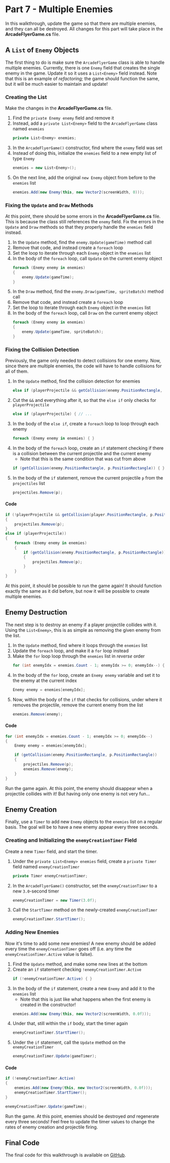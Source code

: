 # Part 7 - Multiple Enemies
In this walkthrough, update the game so that there are multiple enemies, and they can all be destroyed. All changes for this part will take place in the **ArcadeFlyerGame.cs** file.

## A `List` of `Enemy` Objects
The first thing to do is make sure the `ArcadeFlyerGame` class is able to handle multiple enemies. Currently, there is one `Enemy` field that creates the single enemy in the game. Update it so it uses a `List<Enemy>` field instead. Note that this is an example of _refactoring;_ the game should function the same, but it will be much easier to maintain and update!

### Creating the List
Make the changes in the **ArcadeFlyerGame.cs** file.

1. Find the `private Enemy enemy` field and remove it
1. Instead, add a `private List<Enemy>` field to the `ArcadeFlyerGame` class named `enemies`  
    ```cs
    private List<Enemy> enemies;
    ```
1. In the `ArcadeFlyerGame()` constructor, find where the `enemy` field was set
1. Instead of doing this, initialize the `enemies` field to a new empty list of type `Enemy`  
    ```cs
    enemies = new List<Enemy>();
    ```
1. On the next line, add the original `new Enemy` object from before to the `enemies` list  
    ```cs
    enemies.Add(new Enemy(this, new Vector2(screenWidth, 0)));
    ```

### Fixing the `Update` and `Draw` Methods
At this point, there should be some errors in the **ArcadeFlyerGame.cs** file. This is because the class still references the `enemy` field. Fix the errors in the `Update` and `Draw` methods so that they properly handle the `enemies` field instead.

1. In the `Update` method, find the `enemy.Update(gameTime)` method call
2. Remove that code, and instead create a `foreach` loop
3. Set the loop to iterate through each `Enemy` object in the `enemies` list
4. In the body of the `foreach` loop, call `Update` on the current enemy object
    ```cs
    foreach (Enemy enemy in enemies)
    {
        enemy.Update(gameTime);
    }
    ```
5. In the `Draw` method, find the `enemy.Draw(gameTime, spriteBatch)` method call
6. Remove that code, and instead create a `foreach` loop
7. Set the loop to iterate through each `Enemy` object in the `enemies` list
8. In the body of the `foreach` loop, call `Draw` on the current enemy object
    ```cs
    foreach (Enemy enemy in enemies)
    {
        enemy.Update(gameTime, spriteBatch);
    }
    ```

### Fixing the Collision Detection
Previously, the game only needed to detect collisions for one enemy. Now, since there are multiple enemies, the code will have to handle collisions for all of them.

1. In the `Update` method, find the collision detection for enemies  
    ```cs
    else if (playerProjectile && getCollision(enemy.PositionRectangle, p.PositionRectangle)) { // ...
    ```
1. Cut the `&&` and everything after it, so that the `else if` only checks for `playerProjectile`  
    ```cs
    else if (playerProjectile) { // ...
    ```
1. In the body of the `else if`, create a `foreach` loop to loop through each enemy  
    ```cs
    foreach (Enemy enemy in enemies) { }
    ```
1. In the body of the `foreach` loop, create an `if` statement checking if there is a collision between the current projectile and the current enemy  
    - Note that this is the same condition that was cut from above
    ```cs
    if (getCollision(enemy.PositionRectangle, p.PositionRectangle)) { }
    ```
1. In the body of the `if` statement, remove the current projectile `p` from the `projectiles` list  
    ```cs
    projectiles.Remove(p);
    ```

#### Code
```cs
if (!playerProjectile && getCollision(player.PositionRectangle, p.PositionRectangle))
{
    projectiles.Remove(p);
}
else if (playerProjectile))
{
    foreach (Enemy enemy in enemies)
    {
        if (getCollision(enemy.PositionRectangle, p.PositionRectangle))
        {
            projectiles.Remove(p);
        }
    }
}
```

At this point, it should be possible to run the game again! It should function exactly the same as it did before, but now it will be possible to create multiple enemies.

## Enemy Destruction
The next step is to destroy an enemy if a player projectile collides with it. Using the `List<Enemy>`, this is as simple as removing the given enemy from the list.

1. In the `Update` method, find where it loops through the `enemies` list
1. Update the `foreach` loop, and make it a `for` loop instead
1. Make the `for` loop loop through the `enemies` list in _reverse_ order  
    ```cs
    for (int enemyIdx = enemies.Count - 1; enemyIdx >= 0; enemyIdx--) { }
    ```
1. In the body of the `for` loop, create an `Enemy enemy` variable and set it to the enemy at the current index  
    ```cs
    Enemy enemy = enemies[enemyIdx];
    ```
1. Now, within the body of the `if` that checks for collisions, under where it removes the projectile, remove the current enemy from the list  
    ```cs
    enemies.Remove(enemy);
    ```

#### Code
```cs
for (int enemyIdx = enemies.Count - 1; enemyIdx >= 0; enemyIdx--)
{
    Enemy enemy = enemies[enemyIdx];

    if (getCollision(enemy.PositionRectangle, p.PositionRectangle))
    {
        projectiles.Remove(p);
        enemies.Remove(enemy);
    }
}
```

Run the game again. At this point, the enemy should disappear when a projectile collides with it! But having only one enemy is not very fun...

## Enemy Creation
Finally, use a `Timer` to add new `Enemy` objects to the `enemies` list on a regular basis. The goal will be to have a new enemy appear every three seconds.

### Creating and Initializing the `enemyCreationTimer` Field
Create a new `Timer` field, and start the timer.

1. Under the `private List<Enemy> enemies` field, create a `private Timer` field named `enemyCreationTimer`  
    ```cs
    private Timer enemyCreationTimer;
    ```
1. In the `ArcadeFlyerGame()` constructor, set the `enemyCreationTimer` to a new `3.0`-second timer  
    ```cs
    enemyCreationTimer = new Timer(3.0f);
    ```
1. Call the `StartTimer` method on the newly-created `enemyCreationTimer`  
    ```cs
    enemyCreationTimer.StartTimer();
    ```

### Adding New Enemies
Now it's time to add some new enemies! A new enemy should be added every time the `enemyCreationTimer` goes off (i.e. any time the `enemyCreationTimer.Active` value is false).

1. Find the `Update` method, and make some new lines at the bottom
1. Create an `if` statement checking `!enemyCreationTimer.Active`  
    ```cs
    if (!enemyCreationTimer.Active) { }
    ```
1. In the body of the `if` statement, create a new `Enemy` and add it to the `enemies` list  
    - Note that this is just like what happens when the first enemy is created in the constructor!
    ```cs
    enemies.Add(new Enemy(this, new Vector2(screenWidth, 0.0f)));
    ```
1. Under that, still within the `if` body, start the timer again  
    ```cs
    enemyCreationTimer.StartTimer();
    ```
1. Under the `if` statement, call the `Update` method on the `enemyCreationTimer`  
    ```cs
    enemyCreationTimer.Update(gameTimer);
    ```

#### Code
```cs
if (!enemyCreationTimer.Active)
{
    enemies.Add(new Enemy(this, new Vector2(screenWidth, 0.0f)));
    enemyCreationTimer.StartTimer();
}

enemyCreationTimer.Update(gameTime);
```

Run the game. At this point, enemies should be destroyed _and_ regenerate every three seconds! Feel free to update the timer values to change the rates of enemy creation and projectile firing.

## Final Code
The final code for this walkthrough is available on [GitHub](https://github.com/hylandtechoutreach/ArcadeFlyer/tree/Part8Start).